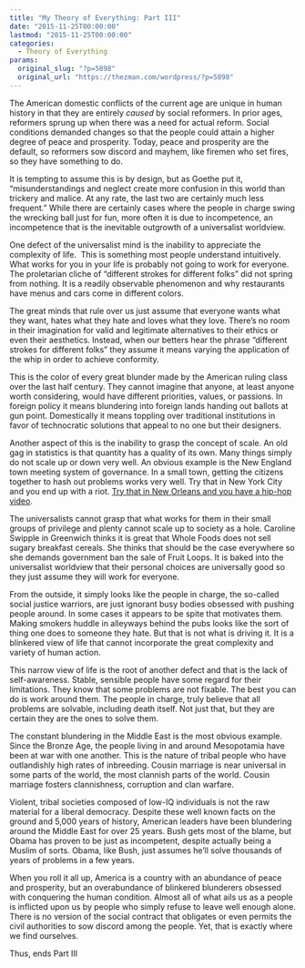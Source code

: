 ```yaml
---
title: "My Theory of Everything: Part III"
date: "2015-11-25T00:00:00"
lastmod: "2015-11-25T00:00:00"
categories:
  - Theory of Everything
params:
  original_slug: "?p=5898"
  original_url: "https://thezman.com/wordpress/?p=5898"
---
```


The American domestic conflicts of the current age are unique in human
history in that they are entirely *caused* by social reformers. In prior
ages, reformers sprung up when there was a need for actual reform.
Social conditions demanded changes so that the people could attain a
higher degree of peace and prosperity. Today, peace and prosperity are
the default, so reformers sow discord and mayhem, like firemen who set
fires, so they have something to do.

It is tempting to assume this is by design, but as Goethe put it,
“misunderstandings and neglect create more confusion in this world than
trickery and malice. At any rate, the last two are certainly much less
frequent.” While there are certainly cases where the people in charge
swing the wrecking ball just for fun, more often it is due to
incompetence, an incompetence that is the inevitable outgrowth of a
u<span hveid="54">niversalist </span>worldview.

One defect of the u<span hveid="54">niversalist </span>mind is the
inability to appreciate the complexity of life.  This is something most
people understand intuitively. What works for you in your life is
probably not going to work for everyone. The proletarian cliche of
“different strokes for different folks” did not spring from nothing. It
is a readily observable phenomenon and why restaurants have menus and
cars come in different colors.

The great minds <span hveid="54">that rule over us just assume that
everyone wants what they want, hates what they hate and loves what they
love. There’s no room in their imagination for valid and legitimate
alternatives to their ethics or even their aesthetics. Instead, when our
betters hear the phrase “different strokes for different folks” they
assume it means varying the application of the whip in order to achieve
conformity.</span>

This is the color of every great blunder made by the American ruling
class over the last half century. They cannot imagine that anyone, at
least anyone worth considering, would have different priorities, values,
or passions. In foreign policy it means blundering into foreign lands
handing out ballots at gun point. Domestically it means toppling over
traditional institutions in favor of technocratic solutions that appeal
to no one but their designers.

Another aspect of this is the inability to grasp the concept of scale.
An old gag in statistics is that quantity has a quality of its own. Many
things simply do not scale up or down very well. An obvious example is
the New England town meeting system of governance. In a small town,
getting the citizens together to hash out problems works very well. Try
that in New York City and you end up with a riot. [Try that in New
Orleans and you have a hip-hop
video](http://www.foxnews.com/us/2015/11/23/at-least-10-injured-in-shooting-at-new-orleans-playground-during-party-after/?intcmp=hpbt4).

The u<span hveid="54">niversalists </span>cannot grasp that what works
for them in their small groups of privilege and plenty cannot scale up
to society as a hole. Caroline Swipple in Greenwich thinks it is great
that Whole Foods does not sell sugary breakfast cereals. She thinks that
should be the case everywhere so she demands government ban the sale of
Fruit Loops. It is baked into the universalist worldview that their
personal choices are universally good so they just assume they will work
for everyone.

From the outside, it simply looks like the people in charge, the
so-called social justice warriors, are just ignorant busy bodies
obsessed with pushing people around. In some cases it appears to be
spite that motivates them. Making smokers huddle in alleyways behind the
pubs looks like the sort of thing one does to someone they hate. But
that is not what is driving it. It is a blinkered view of life that
cannot incorporate the great complexity and variety of human action.

This narrow view of life is the root of another defect and that is the
lack of self-awareness. Stable, sensible people have some regard for
their limitations. They know that some problems are not fixable. The
best you can do is work around them. The people in charge, truly believe
that all problems are solvable, including death itself. Not just that,
but they are certain they are the ones to solve them.

The constant blundering in the Middle East is the most obvious example.
Since the Bronze Age, the people living in and around Mesopotamia have
been at war with one another. This is the nature of tribal people who
have outlandishly high rates of inbreeding. Cousin marriage is near
universal in some parts of the world, the most clannish parts of the
world. Cousin marriage fosters clannishness, corruption and clan
warfare.

Violent, tribal societies composed of low-IQ individuals is not the raw
material for a liberal democracy. Despite these well known facts on the
ground and 5,000 years of history, American leaders have been blundering
around the Middle East for over 25 years. Bush gets most of the blame,
but Obama has proven to be just as incompetent, despite actually being a
Muslim of sorts. Obama, like Bush, just assumes he’ll solve thousands of
years of problems in a few years.

When you roll it all up, America is a country with an abundance of peace
and prosperity, but an overabundance of blinkered blunderers obsessed
with conquering the human condition. Almost all of what ails us as a
people is inflicted upon us by people who simply refuse to leave well
enough alone. There is no version of the social contract that obligates
or even permits the civil authorities to sow discord among the people.
Yet, that is exactly where we find ourselves.

Thus, ends Part III
